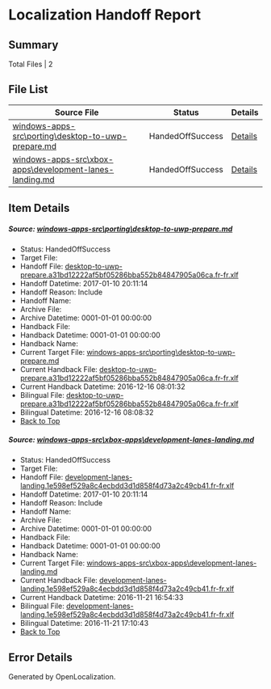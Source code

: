 # <a name='report-top'></a> Localization Handoff Report

## Summary
 Total Files | 2

## File List
 Source File | Status | Details 
 ----------- | ------ | ------- 
 [windows-apps-src\porting\desktop-to-uwp-prepare.md](https://cpubwin.visualstudio.com/windows-uwp/_git/windows-uwp/commit/c15cf45d7d274fa480c0946f68390761af8ab40f?path=windows-apps-src%2Fporting%2Fdesktop-to-uwp-prepare.md&_a=contents) | HandedOffSuccess | [Details](#7963fad3b72a979e7c883c6eeafd80dea0a4d05a5574)
 [windows-apps-src\xbox-apps\development-lanes-landing.md](https://cpubwin.visualstudio.com/windows-uwp/_git/windows-uwp/commit/0892ac45a3a9f3177a15c558a7f04ce2b7403aa5?path=windows-apps-src%2Fxbox-apps%2Fdevelopment-lanes-landing.md&_a=contents) | HandedOffSuccess | [Details](#c4e547e8f3de234391effb052d0b2bc149714b128780)

## Item Details
##### <a name='7963fad3b72a979e7c883c6eeafd80dea0a4d05a5574'></a> Source: [windows-apps-src\porting\desktop-to-uwp-prepare.md](https://cpubwin.visualstudio.com/windows-uwp/_git/windows-uwp/commit/c15cf45d7d274fa480c0946f68390761af8ab40f?path=windows-apps-src%2Fporting%2Fdesktop-to-uwp-prepare.md&_a=contents)
* Status: HandedOffSuccess
* Target File: 
* Handoff File: [desktop-to-uwp-prepare.a31bd12222af5bf05286bba552b84847905a06ca.fr-fr.xlf](https://cpubwin.visualstudio.com/windows-uwp/_git/WDCLib.handoff/commit/b02ba7f2e3f7d177b4a3fa4a18e2e959263ccba5?path=ol-handoff%2Fcpubwin%2Fwindows-uwp.fr-fr%2Fmaster%2Fdesktop-to-uwp-prepare.a31bd12222af5bf05286bba552b84847905a06ca.fr-fr.xlf&_a=contents)
* Handoff Datetime: 2017-01-10 20:11:14
* Handoff Reason: Include
* Handoff Name: 
* Archive File: 
* Archive Datetime: 0001-01-01 00:00:00
* Handback File: 
* Handback Datetime: 0001-01-01 00:00:00
* Handback Name: 
* Current Target File: [windows-apps-src\porting\desktop-to-uwp-prepare.md](https://cpubwin.visualstudio.com/windows-uwp/_git/windows-uwp.fr-fr/commit/8f466c2a9ccb8acbd469ac9950f212e3ec68816a?path=windows-apps-src%2Fporting%2Fdesktop-to-uwp-prepare.md&_a=contents)
* Current Handback File: [desktop-to-uwp-prepare.a31bd12222af5bf05286bba552b84847905a06ca.fr-fr.xlf](https://cpubwin.visualstudio.com/windows-uwp/_git/WDCLib.handback/commit/7e524976c8a04eca2be70b1fea18f9f030570cd8?path=ol-handback%2Fcpubwin%2Fwindows-uwp.fr-fr%2Fmaster%2Fdesktop-to-uwp-prepare.a31bd12222af5bf05286bba552b84847905a06ca.fr-fr.xlf&_a=contents)
* Current Handback Datetime: 2016-12-16 08:01:32
* Bilingual File: [desktop-to-uwp-prepare.a31bd12222af5bf05286bba552b84847905a06ca.fr-fr.xlf](https://cpubwin.visualstudio.com/windows-uwp/_git/WDCLib.handback/commit/7e524976c8a04eca2be70b1fea18f9f030570cd8?path=ol-handback%2Fcpubwin%2Fwindows-uwp.fr-fr%2Fmaster%2Fdesktop-to-uwp-prepare.a31bd12222af5bf05286bba552b84847905a06ca.fr-fr.xlf&_a=contents)
* Bilingual Datetime: 2016-12-16 08:08:32
* [Back to Top](#report-top)

##### <a name='c4e547e8f3de234391effb052d0b2bc149714b128780'></a> Source: [windows-apps-src\xbox-apps\development-lanes-landing.md](https://cpubwin.visualstudio.com/windows-uwp/_git/windows-uwp/commit/0892ac45a3a9f3177a15c558a7f04ce2b7403aa5?path=windows-apps-src%2Fxbox-apps%2Fdevelopment-lanes-landing.md&_a=contents)
* Status: HandedOffSuccess
* Target File: 
* Handoff File: [development-lanes-landing.1e598ef529a8c4ecbdd3d1d858f4d73a2c49cb41.fr-fr.xlf](https://cpubwin.visualstudio.com/windows-uwp/_git/WDCLib.handoff/commit/b02ba7f2e3f7d177b4a3fa4a18e2e959263ccba5?path=ol-handoff%2Fcpubwin%2Fwindows-uwp.fr-fr%2Fmaster%2Fdevelopment-lanes-landing.1e598ef529a8c4ecbdd3d1d858f4d73a2c49cb41.fr-fr.xlf&_a=contents)
* Handoff Datetime: 2017-01-10 20:11:14
* Handoff Reason: Include
* Handoff Name: 
* Archive File: 
* Archive Datetime: 0001-01-01 00:00:00
* Handback File: 
* Handback Datetime: 0001-01-01 00:00:00
* Handback Name: 
* Current Target File: [windows-apps-src\xbox-apps\development-lanes-landing.md](https://cpubwin.visualstudio.com/windows-uwp/_git/windows-uwp.fr-fr/commit/b499722b387bb5bf9961078746547751e280aace?path=windows-apps-src%2Fxbox-apps%2Fdevelopment-lanes-landing.md&_a=contents)
* Current Handback File: [development-lanes-landing.1e598ef529a8c4ecbdd3d1d858f4d73a2c49cb41.fr-fr.xlf](https://cpubwin.visualstudio.com/windows-uwp/_git/WDCLib.handback/commit/a2b58f321961fe8e5a80c86cd6d53f983c3d6f0e?path=ol-handback%2Fcpubwin%2Fwindows-uwp.fr-fr%2Fmaster%2Fdevelopment-lanes-landing.1e598ef529a8c4ecbdd3d1d858f4d73a2c49cb41.fr-fr.xlf&_a=contents)
* Current Handback Datetime: 2016-11-21 16:54:33
* Bilingual File: [development-lanes-landing.1e598ef529a8c4ecbdd3d1d858f4d73a2c49cb41.fr-fr.xlf](https://cpubwin.visualstudio.com/windows-uwp/_git/WDCLib.handback/commit/a2b58f321961fe8e5a80c86cd6d53f983c3d6f0e?path=ol-handback%2Fcpubwin%2Fwindows-uwp.fr-fr%2Fmaster%2Fdevelopment-lanes-landing.1e598ef529a8c4ecbdd3d1d858f4d73a2c49cb41.fr-fr.xlf&_a=contents)
* Bilingual Datetime: 2016-11-21 17:10:43
* [Back to Top](#report-top)


## Error Details

Generated by OpenLocalization.
